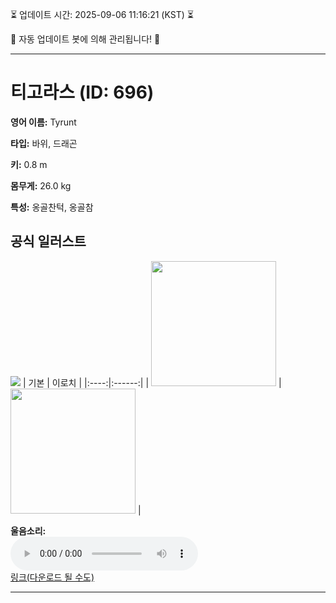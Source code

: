
⏳ 업데이트 시간: 2025-09-06 11:16:21 (KST) ⏳

🤖 자동 업데이트 봇에 의해 관리됩니다! 🤖

---

# 티고라스 (ID: 696)
**영어 이름:** Tyrunt

**타입:** 바위, 드래곤

**키:** 0.8 m

**몸무게:** 26.0 kg

**특성:** 옹골찬턱, 옹골참

## 공식 일러스트
![](https://raw.githubusercontent.com/PokeAPI/sprites/master/sprites/pokemon/other/official-artwork/696.png)
| 기본 | 이로치 |
|:----:|:------:|
| <img src="http://play.pokemonshowdown.com/sprites/ani/tyrunt.gif" width="200"> | <img src="http://play.pokemonshowdown.com/sprites/ani-shiny/tyrunt.gif" width="200"> |

**울음소리:**<br><audio controls src="https://raw.githubusercontent.com/PokeAPI/cries/main/cries/pokemon/latest/696.ogg"></audio><br> [링크(다운로드 될 수도)](https://raw.githubusercontent.com/PokeAPI/cries/main/cries/pokemon/latest/696.ogg)


---
